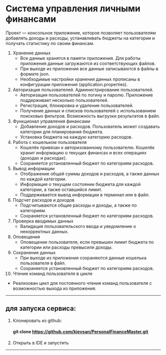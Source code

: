 # Система управления личными финансами

Проект — консольное приложение, которое позволяет пользователям добавлять доходы и расходы, устанавливать бюджеты на категории и получать статистику по своим финансам.

1. Хранение данных
   - Все данные хранятся в памяти приложения. Для работы приложения данные загружаются из соответствующих файлов.
   - При выходе из приложения все данные записываются в файлы в формате json.
   - Необходимые настройки хранения данных прописаны в конфигурации приложения (application.properties).
2. Авторизация пользователей. Администрирование пользователей.
   - Авторизация пользователей по логину и паролю. Приложение поддерживает несколько пользователей.
   - Регистрация, блокировка и удаление пользователей.
   - Получение данных и списков пользователей с использованием поисковых фильтров. Возможность выгрузки результатов в файл.
3. Функционал управления финансами
   - Добавление доходов и расходов. Пользователь может создавать категории для планирования бюджета.
   - Установка бюджета на каждую категорию расходов.
4. Работа с кошельком пользователя
   - Кошелёк привязан к авторизованному пользователю. Кошелёк хранит информацию о текущих финансах и всех операциях (доходах и расходах).
   - Сохраняется установленный бюджет по категориям расходов.
5. Вывод информации
   - Отображение общей суммы доходов и расходов, а также данных по каждой категории.
   - Информация о текущем состоянии бюджета для каждой категории, а также оставшийся лимит.
   - Поддерживается вывод информации в терминал или в файл.
6. Подсчет расходов и доходов
   - Подсчитываются общие расходы и доходы, а также по категориям.
   - Сохраняется установленный бюджет по категориям расходов.
7. Проверка вводимых данных
   - Валидация пользовательского ввода и уведомление о некорректных данных.
8. Оповещения
   - Оповещение пользователя, если превышен лимит бюджета по категории или расходы превысили доходы.
9. Сохранение данных
   - При выходе из приложения сохраняются данные кошелька пользователя в файл.
   - Сохраняется установленный бюджет по категориям расходов.
10. Чтение команд пользователя в цикле
   - Реализован цикл для постоянного чтения команд пользователя с возможностью выхода из приложения.

---

## для запуска сервиса:

1. Клонировать из github:
    #### git clone https://github.com/kievsan/PersonalFinanceMaster.git
2. Открыть в IDE и запустить

---